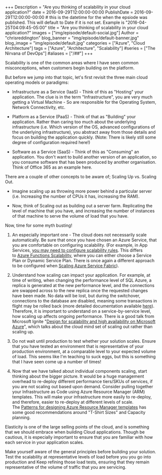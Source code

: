 +++
Description = "Are you thinking of scalability in your cloud application?"
date = 2016-09-29T12:00:00-00:00
PublishDate = 2016-09-29T12:00:00-00:00 # this is the datetime for the when the epsiode was published. This will default to Date if it is not set. Example is "2016-04-25T04:09:45-05:00"
title = "Are you thinking of scalability in your cloud application?"
images = ["img/episode/default-social.jpg"]
Author = "chrisreddington"
blog_banner = "img/episode/default-banner.jpg"
blog_image = "img/episode/default.jpg"
categories = ["Azure", "Cloud Architecture"]
tags = ["Azure", "Architecture", "Scalability"]
#series = ["The Nirvana of DevOps"]
#aliases = ["/##"]
+++

Scalability is one of the common areas where I have seen common misconceptions, when customers begin building on the platform.

But before we jump into that topic, let's first revisit the three main cloud operating models or paradigms:

-   Infrastructure as a Service (IaaS) - Think of this as "Hosting" your application. The clue is in the term "Infrastructure", you are very much getting a Virtual Machine - So are responsible for the Operating System, Network Connectivity, etc.

-   Platform as a Service (PaaS) - Think of that as "Building" your application. Rather than caring too much about the underlying infrastructure (i.e. Which version of the OS, advanced configurations of the underlying infrastructure), you abstract away from those details and focus on building the application quickly. (Note: There is likely still some degree of configuration required here!)

-   Software as a Service (SaaS) - Think of this as "Consuming" an application. You don't want to build another version of an application, so you consume software that has been produced by another organisation. Think of Office 365 as an example here.

There are a couple of other concepts to be aware of; Scaling Up vs. Scaling Out.

-   Imagine scaling up as throwing more power behind a particular server (i.e. Increasing the number of CPUs it has, increasing the RAM).

-   Now, think of Scaling out as building out a server farm. Replicating the level of machine that you have, and increasing the number of instances of that machine to serve the volume of load that you have.

Now, time for some myth busting!

1.  An especially important one - The cloud does not necessarily scale automatically. Be sure that once you have chosen an Azure Service, that you are comfortable on configuring scalability. (For example, in App Services, [you may need to configure scalability rules](https://azure.microsoft.com/en-gb/documentation/articles/app-service-scale-readme/). This differs to [Azure Functions Scalability](https://azure.microsoft.com/en-gb/documentation/articles/functions-scale/), where you can either choose a Service Plan or Dynamic Service Plan. There is once again a different approach to be configured when [Scaling Azure Service Fabric](https://azure.microsoft.com/en-us/documentation/articles/service-fabric-concepts-scalability/)).

2.  Understand how scaling can impact your application. For example, at time of writing, when changing the performance level of SQL Azure, a replica is generated at the new performance level, and the connections are swapped across to the new replica once the requested changes have been made. No data will be lost, but during the switchover, connections to the database are disabled, meaning some transactions in flight may be rolled back (more detailed documentation available [here](https://azure.microsoft.com/en-gb/documentation/articles/sql-database-scale-up/)). Therefore, it is important to understand on a service-by-service level, how scaling up affects ongoing performance. There is a good talk from Microsoft Ignite "[Design for scalability and high availability on Microsoft Azure](https://myignite.microsoft.com/videos/3179)", which talks about the cloud mind set of scaling out rather than scaling up.

3.  Do not wait until production to test whether your solution scales. Ensure that you have tested an environment that is representative of your production environment, at a comparable level to your expected volume of load. This seems like I'm teaching to suck eggs, but this is something that I have seen come up a number of times!

4.  Now that we have talked about individual components scaling, start thinking about the bigger picture. It would be a huge management overhead to re-deploy different performance tiers/SKUs of services, if you are not scaling out based upon demand. Consider pulling together your Infrastructure as Code using Azure Resource Manager (ARM) templates. This will make your infrastructure more easily to re-deploy, and therefore, easier to re-deploy at different levels of scale. The [Patterns for designing Azure Resource Manager templates](https://azure.microsoft.com/en-gb/documentation/articles/best-practices-resource-manager-design-templates/) has some good recommendations around "T-Shirt Sizes" and Capacity planning.

Elasticity is one of the large selling points of the cloud, and is something that we should embrace when building Cloud applications. Though be cautious, it is especially important to ensure that you are familiar with how each service in your application scales.

Make yourself aware of the general principles before building your solution. Test the scalability at representative levels of load before you you go into production and Keep refining those load tests, ensuring that they remain representative of the volume of traffic that you are servicing.